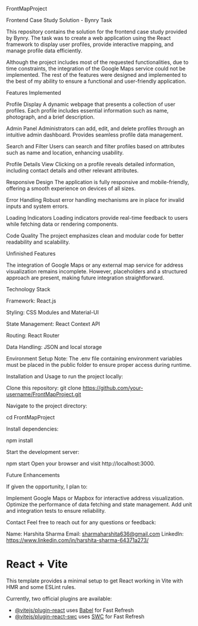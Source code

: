 FrontMapProject

Frontend Case Study Solution - Bynry Task

This repository contains the solution for the frontend case study provided by Bynry. The task was to create a web application using the React framework to display user profiles, provide interactive mapping, and manage profile data efficiently.

Although the project includes most of the requested functionalities, due to time constraints, the integration of the Google Maps service could not be implemented. The rest of the features were designed and implemented to the best of my ability to ensure a functional and user-friendly application.


Features Implemented


Profile Display
A dynamic webpage that presents a collection of user profiles.
Each profile includes essential information such as name, photograph, and a brief description.


Admin Panel
Administrators can add, edit, and delete profiles through an intuitive admin dashboard.
Provides seamless profile data management.


Search and Filter
Users can search and filter profiles based on attributes such as name and location, enhancing usability.


Profile Details View
Clicking on a profile reveals detailed information, including contact details and other relevant attributes.


Responsive Design
The application is fully responsive and mobile-friendly, offering a smooth experience on devices of all sizes.


Error Handling
Robust error handling mechanisms are in place for invalid inputs and system errors.


Loading Indicators
Loading indicators provide real-time feedback to users while fetching data or rendering components.


Code Quality
The project emphasizes clean and modular code for better readability and scalability.



Unfinished Features

The integration of Google Maps or any external map service for address visualization remains incomplete. However, placeholders and a structured approach are present, making future integration straightforward.


Technology Stack

Framework: React.js

Styling: CSS Modules and Material-UI

State Management: React Context API

Routing: React Router

Data Handling: JSON and local storage



Environment Setup
Note: The .env file containing environment variables must be placed in the public folder to ensure proper access during runtime.


Installation and Usage
to run the project locally:

Clone this repository:
git clone https://github.com/your-username/FrontMapProject.git


Navigate to the project directory:

cd FrontMapProject


Install dependencies:

npm install


Start the development server:

npm start
Open your browser and visit http://localhost:3000.


Future Enhancements

If given the opportunity, I plan to:

Implement Google Maps or Mapbox for interactive address visualization.
Optimize the performance of data fetching and state management.
Add unit and integration tests to ensure reliability.


Contact
Feel free to reach out for any questions or feedback:

Name: Harshita Sharma
Email: sharmaharshita636@gmail.com
LinkedIn: https://www.linkedin.com/in/harshita-sharma-64371a273/



# React + Vite

This template provides a minimal setup to get React working in Vite with HMR and some ESLint rules.

Currently, two official plugins are available:

- [@vitejs/plugin-react](https://github.com/vitejs/vite-plugin-react/blob/main/packages/plugin-react/README.md) uses [Babel](https://babeljs.io/) for Fast Refresh
- [@vitejs/plugin-react-swc](https://github.com/vitejs/vite-plugin-react-swc) uses [SWC](https://swc.rs/) for Fast Refresh
